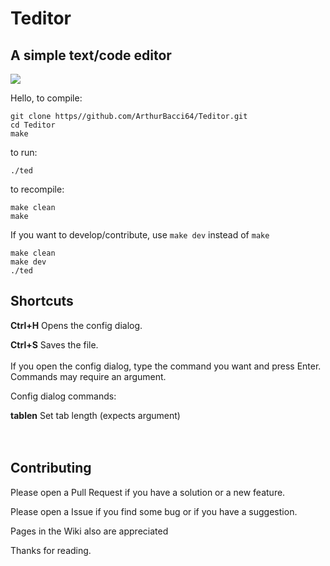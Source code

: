 # Teditor
## A simple text/code editor

<image src="teditor.gif">

Hello, to compile:

```
git clone https//github.com/ArthurBacci64/Teditor.git
cd Teditor
make
```

to run:

```
./ted
```

to recompile:

```
make clean
make
```

If you want to develop/contribute, use `make dev` instead of `make`

```
make clean
make dev
./ted
```

## Shortcuts
**Ctrl+H** Opens the config dialog.

**Ctrl+S** Saves the file.
<br>  
If you open the config dialog, type the command you want
and press Enter. Commands may require an argument.

Config dialog commands:

**tablen** Set tab length (expects argument)
<br>  
<br>  
## Contributing
Please open a Pull Request if you have a solution or a new feature.

Please open a Issue if you find some bug or if you have a suggestion.

Pages in the Wiki also are appreciated

Thanks for reading.
